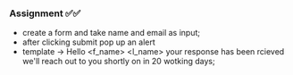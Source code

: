 

### Assignment ✅✅
- create a form and take name and email as input;
- after clicking submit pop up an alert
- template -> Hello <f_name> <l_name> your response has been rcieved we'll reach out to you shortly on <email> in 20 wotking days;